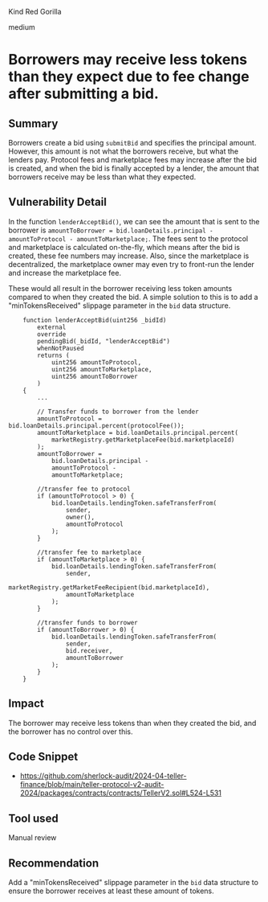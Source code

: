 Kind Red Gorilla

medium

# Borrowers may receive less tokens than they expect due to fee change after submitting a bid.


## Summary

Borrowers create a bid using `submitBid` and specifies the principal amount. However, this amount is not what the borrowers receive, but what the lenders pay. Protocol fees and marketplace fees may increase after the bid is created, and when the bid is finally accepted by a lender, the amount that borrowers receive may be less than what they expected.

## Vulnerability Detail

In the function `lenderAcceptBid()`, we can see the amount that is sent to the borrower is `amountToBorrower = bid.loanDetails.principal - amountToProtocol - amountToMarketplace;`. The fees sent to the protocol and marketplace is calculated on-the-fly, which means after the bid is created, these fee numbers may increase. Also, since the marketplace is decentralized, the marketplace owner may even try to front-run the lender and increase the marketplace fee.

These would all result in the borrower receiving less token amounts compared to when they created the bid. A simple solution to this is to add a "minTokensReceived" slippage parameter in the `bid` data structure.

```solidity
    function lenderAcceptBid(uint256 _bidId)
        external
        override
        pendingBid(_bidId, "lenderAcceptBid")
        whenNotPaused
        returns (
            uint256 amountToProtocol,
            uint256 amountToMarketplace,
            uint256 amountToBorrower
        )
    {
    	...

        // Transfer funds to borrower from the lender
        amountToProtocol = bid.loanDetails.principal.percent(protocolFee());
        amountToMarketplace = bid.loanDetails.principal.percent(
            marketRegistry.getMarketplaceFee(bid.marketplaceId)
        );
        amountToBorrower =
            bid.loanDetails.principal -
            amountToProtocol -
            amountToMarketplace;

        //transfer fee to protocol
        if (amountToProtocol > 0) {
            bid.loanDetails.lendingToken.safeTransferFrom(
                sender,
                owner(),
                amountToProtocol
            );
        }

        //transfer fee to marketplace
        if (amountToMarketplace > 0) {
            bid.loanDetails.lendingToken.safeTransferFrom(
                sender,
                marketRegistry.getMarketFeeRecipient(bid.marketplaceId),
                amountToMarketplace
            );
        }

        //transfer funds to borrower
        if (amountToBorrower > 0) {
            bid.loanDetails.lendingToken.safeTransferFrom(
                sender,
                bid.receiver,
                amountToBorrower
            );
        }
    }
```

## Impact

The borrower may receive less tokens than when they created the bid, and the borrower has no control over this.

## Code Snippet

- https://github.com/sherlock-audit/2024-04-teller-finance/blob/main/teller-protocol-v2-audit-2024/packages/contracts/contracts/TellerV2.sol#L524-L531

## Tool used

Manual review

## Recommendation

Add a "minTokensReceived" slippage parameter in the `bid` data structure to ensure the borrower receives at least these amount of tokens.